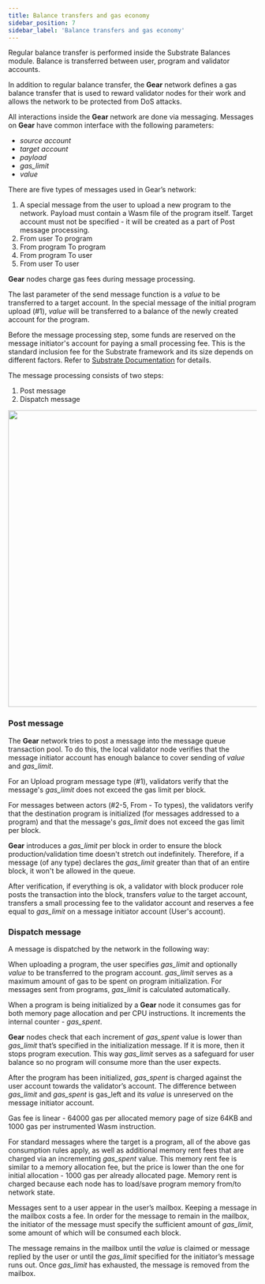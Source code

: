 ```yaml
---
title: Balance transfers and gas economy
sidebar_position: 7
sidebar_label: 'Balance transfers and gas economy'
---
```


Regular balance transfer is performed inside the Substrate Balances module. Balance is transferred between user, program and validator accounts.

In addition to regular balance transfer, the **Gear** network defines a gas balance transfer that is used to reward validator nodes for their work and allows the network to be protected from DoS attacks.

All interactions inside the **Gear** network are done via messaging. Messages on **Gear** have common interface with the following parameters:
- _source account_
- _target account_
- _payload_
- _gas_limit_
- _value_

There are five types of messages used in Gear’s network:
1. A special message from the user to upload a new program to the network. Payload must contain a Wasm file of the program itself. Target account must not be specified - it will be created as a part of Post message processing.
2. From user To program
3. From program To program
4. From program To user
5. From user To user

**Gear** nodes charge gas fees during message processing. 

The last parameter of the send message function is a _value_ to be transferred to a target account. In the special message of the initial program upload (#1), _value_ will be transferred to a balance of the newly created account for the program.

Before the message processing step, some funds are reserved on the message initiator's account for paying a small processing fee. This is the standard inclusion fee for the Substrate framework and its size depends on different factors. Refer to [Substrate Documentation](https://docs.substrate.io/v3/runtime/weights-and-fees/) for details.

The message processing consists of two steps:
1. Post message
2. Dispatch message

<center><img src="../img/balance-transfers.jpg" width="600" /></center>

### Post message

The **Gear** network tries to post a message into the message queue transaction pool. To do this, the local validator node verifies that the message initiator account has enough balance to cover sending of _value_ and _gas_limit_.

For an Upload program message type (#1), validators verify that the message's _gas_limit_ does not exceed the gas limit per block.

For messages between actors (#2-5, From - To types), the validators verify that the destination program is initialized (for messages addressed to a program) and that the message's _gas_limit_ does not exceed the gas limit per block.

**Gear** introduces a _gas_limit_ per block in order to ensure the block production/validation time doesn't stretch out indefinitely. Therefore, if a message (of any type) declares the _gas_limit_ greater than that of an entire block, it won't be allowed in the queue.

After verification, if everything is ok, a validator with block producer role posts the transaction into the block, transfers _value_ to the target account, transfers a small processing fee to the validator account and reserves a fee equal to _gas_limit_ on a message initiator account (User's account).

### Dispatch message

A message is dispatched by the network in the following way:

When uploading a program, the user specifies _gas_limit_ and optionally _value_ to be transferred to the program account. _gas_limit_ serves as a maximum amount of gas to be spent on program initialization. For messages sent from programs, _gas_limit_ is calculated automatically.

When a program is being initialized by a **Gear** node it consumes gas for both memory page allocation and per CPU instructions. It increments the internal counter - _gas_spent_.

**Gear** nodes check that each increment of _gas_spent_ value is lower than _gas_limit_ that’s specified in the initialization message. If it is more, then it stops program execution. This way _gas_limit_ serves as a safeguard for user balance so no program will consume more than the user expects.

After the program has been initialized, _gas_spent_ is charged against the user account towards the validator’s account. The difference between _gas_limit_ and _gas_spent_ is gas_left and its _value_ is unreserved on the message initiator account.

Gas fee is linear - 64000 gas per allocated memory page of size 64KB and 1000 gas per instrumented Wasm instruction.

For standard messages where the target is a program, all of the above gas consumption rules apply, as well as additional memory rent fees that are charged via an incrementing _gas_spent_ value. This memory rent fee is similar to a memory allocation fee, but the price is lower than the one for initial allocation - 1000 gas per already allocated page. Memory rent is charged because each node has to load/save program memory from/to network state.

Messages sent to a user appear in the user’s mailbox. Keeping a message in the mailbox costs a fee. In order for the message to remain in the mailbox, the initiator of the message must specify the sufficient amount of _gas_limit_, some amount of which will be consumed each block.

The message remains in the mailbox until the _value_ is claimed or message replied by the user or until the _gas_limit_ specified for the initiator’s message runs out. Once _gas_limit_ has exhausted, the message is removed from the mailbox.